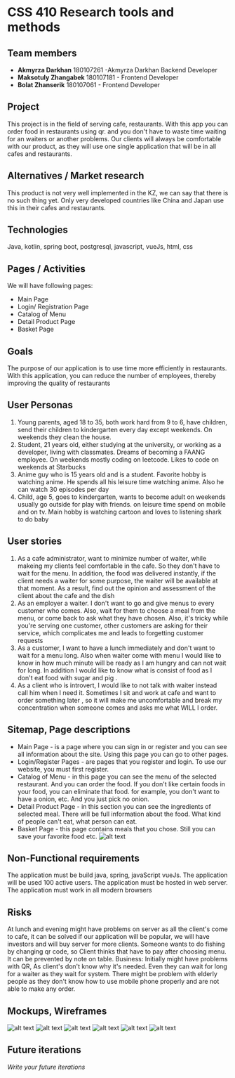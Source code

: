 # CSS 410 Research tools and methods
## Team members
+ **Akmyrza Darkhan** 180107261 -Akmyrza Darkhan Backend Developer 
+ **Maksotuly Zhangabek** 180107181 - Frontend Developer 
+ **Bolat Zhanserik** 180107061 - Frontend Developer 

## Project
This project is in the field of serving cafe, restaurants. With this app you can order food in restaurants using qr. and you don't have to waste time waiting for an waiters or another problems. Our clients will always be comfortable with our product, as they will use one single application that will be in all cafes and restaurants.

## Alternatives / Market research
This product is not very well implemented in the KZ, we can say that there is no such thing yet. Only very developed countries like China and Japan use this in their cafes and restaurants. 

## Technologies
Java, kotlin, spring boot, postgresql, javascript, vueJs, html, css  

## Pages / Activities 
We will have following pages:
- Main Page 
- Login/ Registration Page 
- Catalog of Menu 
- Detail Product Page 
- Basket Page

## Goals
The purpose of our application is to use time more efficiently in restaurants. With this application, you can reduce the number of employees, thereby improving the quality of restaurants


## User Personas
1) Young parents, aged 18 to 35, both work hard from 9 to 6, have children, send their children to kindergarten every day except weekends. On weekends they clean the house. 
2) Student, 21 years old, either studying at the university, or working as a developer, living with classmates. Dreams of becoming a FAANG employee. On weekends mostly coding on leetcode. Likes to code on weekends at Starbucks
3) Anime guy who is 15 years old and is a student. Favorite hobby is watching anime. He spends all his leisure time watching anime. Also he can watch 30 episodes per day
4) Child, age 5, goes to kindergarten, wants to become adult on weekends usually go outside for play with friends. on leisure time spend on mobile and on tv. Main hobby is watching cartoon and loves to listening shark to do baby

## User stories
1) As a cafe administrator, want to minimize number of waiter, while makeing my clients feel comfortable in the cafe. So they don't have to wait for the menu. In addition, the food was delivered instantly, if the client needs a waiter for some purpose, the waiter will be available at that moment. As a result, find out the opinion and assessment of the client about the cafe and the dish
2) As an employer a waiter. I don't want to go and give menus to every customer who comes. Also, wait for them to choose a meal from the menu, or come back to ask what they have chosen. Also, it's tricky while you're serving one customer, other customers are asking for their service, which complicates me and leads to forgetting customer requests
3) As a customer, I want to have a lunch immediately and don't want to wait for a menu long. Also when waiter come with menu I would like to know in how much minute will be ready as I am hungry and can not wait for long. In addition I would like to know what is consist of food as I don't eat food with sugar and pig .
4) As a client who is introvert, I would like to not talk with waiter instead call him when I need it. Sometimes I sit and work at cafe and want to order something later , so it will make me uncomfortable and break my concentration when someone comes and asks me what WILL I order.

## Sitemap, Page descriptions
* Main Page - is a page where you can sign in or register and you can see all information about the site. Using this page you can go to other pages.
* Login/Register Pages - are pages that you register and login. To use our website, you must first register.
* Catalog of Menu - in this page you can see the menu of the selected restaurant. And you can order the food. If you don't like certain foods in your food, you can eliminate that food. for example, you don't want to have a onion, etc. And you just pick no  onion.
* Detail Product Page - in this section you can see the ingredients of  selected meal. There will be full information about the food.
What kind of people can't eat, what person can eat.
* Basket Page - this page contains meals that you chose. Still you can save your favorite food etc.
![alt text](images/mockups/photo.png)

## Non-Functional requirements
The application must be build java, spring, javaScript vueJs.
The application will be used 100 active users.
The application must be hosted in web server.
The application must work in all modern browsers

## Risks
At lunch and evening might have problems on server as all the client's come to cafe, it can be solved if our application will be popular, we will have investors and will buy server for more clients. Someone wants to do fishing by changing qr code, so Client thinks that have to pay after choosing menu. It can be prevented by note on table. 
Business: Initially might have problems with QR, As client's  don't know why it's needed. Even they can wait for long for a waiter as they wait for system. There might be problem with elderly people as they don't know how to use mobile phone properly and are not able to make any order.

## Mockups, Wireframes
![alt text](images/mockups/1.jpg)
![alt text](images/mockups/2.jpg)
![alt text](images/mockups/3.jpg)
![alt text](images/mockups/4.jpg)
![alt text](images/mockups/5.jpg)
![alt text](images/mockups/6.jpg)

## Future iterations
*Write your future iterations*